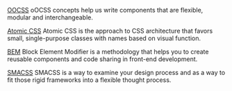 
[OOCSS](http://oocss.org/)
oOCSS concepts help us write components that are flexible, modular and interchangeable.

[Atomic CSS](https://acss.io/)
Atomic CSS is the approach to CSS architecture that favors small, single-purpose classes with names based on visual function.

[BEM](http://getbem.com/)
Block Element Modifier is a methodology that helps you to create reusable components and code sharing in front-end development.

[SMACSS](http://smacss.com/)
SMACSS is a way to examine your design process and as a way to fit those rigid frameworks into a flexible thought process.
